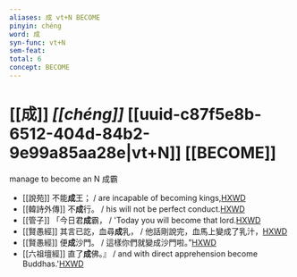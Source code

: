 ```yaml
---
aliases: 成 vt+N BECOME
pinyin: chéng
word: 成
syn-func: vt+N
sem-feat: 
total: 6
concept: BECOME 
---
```

# [[成]] *[[chéng]]*  [[uuid-c87f5e8b-6512-404d-84b2-9e99a85aa28e|vt+N]] [[BECOME]]
manage to become an N 成霸
 - [[說苑]] 不能**成**王； / are incapable of becoming kings,[HXWD](https://hxwd.org/textview.html?location=CH1a0907_CHANT_001-20a.8)
 - [[韓詩外傳]] 不**成**行。 / his will not be perfect conduct.[HXWD](https://hxwd.org/textview.html?location=KR1c0066_tls_002-32a.5)
 - [[管子]] 「今日君**成**霸， / 'Today you will become that lord.[HXWD](https://hxwd.org/textview.html?location=KR3c0001_tls_007-61a.3)
 - [[賢愚經]] 其言已訖，血尋**成**乳， / 他話剛說完，血馬上變成了乳汁，[HXWD](https://hxwd.org/textview.html?location=KR6b0059_T_002-0360a.49)
 - [[賢愚經]] 便**成**沙門。 / 這樣你們就變成沙門啦。”[HXWD](https://hxwd.org/textview.html?location=KR6b0059_T_005-0384c.57)
 - [[六祖壇經]] 直了**成**佛。』 / and with direct apprehension become Buddhas.'[HXWD](https://hxwd.org/textview.html?location=KR6q0082_T_001-0337a.50)